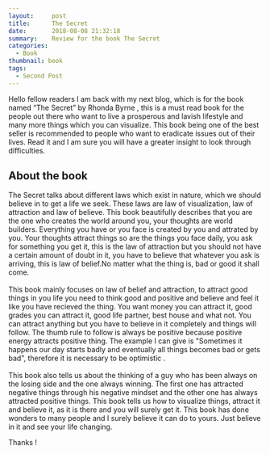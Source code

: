 ```yaml
---
layout:     post
title:      The Secret
date:       2018-08-08 21:32:18
summary:    Review for the book The Secret
categories: 
  - Book
thumbnail: book
tags: 
  - Second Post
---
```


Hello fellow readers I am back with my next blog, which is for the book named “The Secret” by Rhonda Byrne , this is a must read book for the people out there who want to live a prosperous and lavish lifestyle and many more things which you can visualize. This book being one of the best seller is recommended to people who want to eradicate issues out of their lives. Read it and I am sure you will have a greater insight to look through difficulties. <br />

## About the book <br />

The Secret talks about different laws which exist in nature, which we should believe in to get a life we seek. These laws are law of visualization, law of attraction and law of believe. This book beautifully describes that you are the one who creates the world around you, your thoughts are world builders. Everything you have or you face is created by you and attrated by you. Your thoughts attract things  so are  the things you face daily, you ask for something you get it, this is the law of attraction but you should not have a certain amount of doubt in it, you have to believe that whatever you ask is arriving, this is law of belief.No matter what the thing is, bad or good it shall come. <br />  
This book mainly focuses on law of belief and attraction, to attract good things in you life you need to think good and positive and believe and feel it like you have recieved the thing. You want money you can attract it, good grades you can attract it, good life partner, best house and what not. You can attract anything but you have to believe in it completely and things will follow. The thumb rule to follow is always be positive because positive energy attracts positive thing. The example I can give is "Sometimes it happens our day starts badly and eventually all things becomes bad or gets bad", therefore it is necessary to be optimistic . <br />  
This book also tells us about the thinking of a guy who has been always on the losing side and the one always winning. The first one has attracted negative things through his negative mindset and the other one has always attracted positive things. This book tells us how to visualize things, attract it and believe it, as it is there and you will surely get it. This book has done wonders to many people and I surely believe it can do to yours. Just believe in it and see your life changing.<br />  

Thanks !
